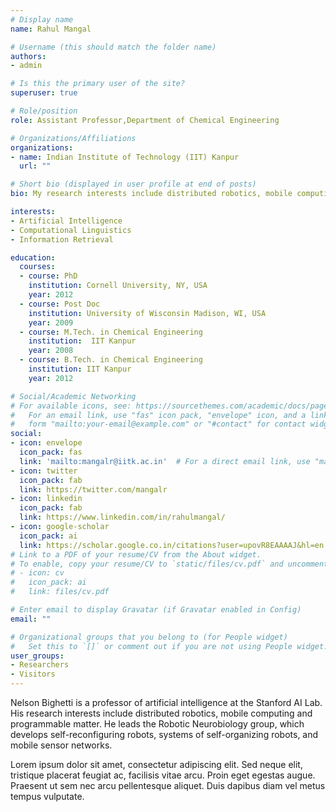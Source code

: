 ```yaml
---
# Display name
name: Rahul Mangal

# Username (this should match the folder name)
authors:
- admin

# Is this the primary user of the site?
superuser: true

# Role/position
role: Assistant Professor,Department of Chemical Engineering

# Organizations/Affiliations
organizations:
- name: Indian Institute of Technology (IIT) Kanpur
  url: ""

# Short bio (displayed in user profile at end of posts)
bio: My research interests include distributed robotics, mobile computing and programmable matter.

interests:
- Artificial Intelligence
- Computational Linguistics
- Information Retrieval

education:
  courses:
  - course: PhD 
    institution: Cornell University, NY, USA
    year: 2012
  - course: Post Doc
    institution: University of Wisconsin Madison, WI, USA
    year: 2009
  - course: M.Tech. in Chemical Engineering
    institution:  IIT Kanpur
    year: 2008
  - course: B.Tech. in Chemical Engineering 
    institution: IIT Kanpur
    year: 2012

# Social/Academic Networking
# For available icons, see: https://sourcethemes.com/academic/docs/page-builder/#icons
#   For an email link, use "fas" icon pack, "envelope" icon, and a link in the
#   form "mailto:your-email@example.com" or "#contact" for contact widget.
social:
- icon: envelope
  icon_pack: fas
  link: 'mailto:mangalr@iitk.ac.in'  # For a direct email link, use "mailto:test@example.org".
- icon: twitter
  icon_pack: fab
  link: https://twitter.com/mangalr
- icon: linkedin
  icon_pack: fab
  link: https://www.linkedin.com/in/rahulmangal/
- icon: google-scholar
  icon_pack: ai
  link: https://scholar.google.co.in/citations?user=upovR8EAAAAJ&hl=en
# Link to a PDF of your resume/CV from the About widget.
# To enable, copy your resume/CV to `static/files/cv.pdf` and uncomment the lines below.
# - icon: cv
#   icon_pack: ai
#   link: files/cv.pdf

# Enter email to display Gravatar (if Gravatar enabled in Config)
email: ""

# Organizational groups that you belong to (for People widget)
#   Set this to `[]` or comment out if you are not using People widget.
user_groups:
- Researchers
- Visitors
---
```


Nelson Bighetti is a professor of artificial intelligence at the Stanford AI Lab. His research interests include distributed robotics, mobile computing and programmable matter. He leads the Robotic Neurobiology group, which develops self-reconfiguring robots, systems of self-organizing robots, and mobile sensor networks.

Lorem ipsum dolor sit amet, consectetur adipiscing elit. Sed neque elit, tristique placerat feugiat ac, facilisis vitae arcu. Proin eget egestas augue. Praesent ut sem nec arcu pellentesque aliquet. Duis dapibus diam vel metus tempus vulputate.
